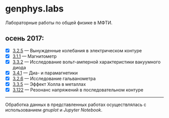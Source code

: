 # genphys.labs
Лабораторные работы по общей физике в МФТИ.

## осень 2017:
- [x]  [3.2.5](https://github.com/pysmirnov/genphys.labs/blob/master/3.2.5/3.2.5.pdf) &mdash;  Вынужденные колебания в электрическом контуре  
- [x]  [3.1.1](https://github.com/pysmirnov/genphys.labs/blob/master/3.1.1/3.1.1.pdf) &mdash;  Магнитометр
- [x]  [3.3.2](https://github.com/pysmirnov/genphys.labs/blob/master/3.3.2/3.3.2.pdf) &mdash;  Исследование вольт-амперной характеристики вакуумного диода
- [x]  [3.4.1](https://github.com/pysmirnov/genphys.labs/blob/master/3.4.1/3.4.1.pdf) &mdash;  Диа- и парамагнетики
- [x]  [3.2.6](https://github.com/pysmirnov/genphys.labs/blob/master/3.2.6/3.2.6.pdf) &mdash;  Исследование гальванометра
- [x]  [3.3.5](https://github.com/pysmirnov/genphys.labs/blob/master/3.3.5/3.3.5.pdf) &mdash;  Эффект Холла в металлах
- [x]  [3.122](https://github.com/pysmirnov/genphys.labs/blob/master/3.122/3.122.pdf) &mdash;  Резонанс напряжений в последовательном контуре

---

Обработка данных в представленных работах осуществлялась с использованием *gnuplot* и *Jupyter Notebook*.
